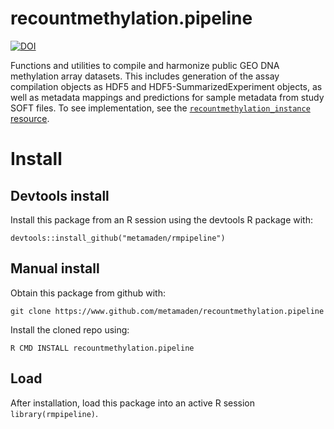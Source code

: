 # recountmethylation.pipeline

[![DOI](https://zenodo.org/badge/241738988.svg)](https://zenodo.org/badge/latestdoi/241738988)

Functions and utilities to compile and harmonize public GEO DNA methylation array datasets. This includes 
generation of the assay compilation objects as HDF5 and HDF5-SummarizedExperiment objects, as well as 
metadata mappings and predictions for sample metadata from study SOFT files. To see implementation, see the 
[`recountmethylation_instance` resource](https://github.com/metamaden/recountmethylation_instance).

# Install

## Devtools install 

Install this package from an R session using the devtools R package with:

```
devtools::install_github("metamaden/rmpipeline")
``` 

## Manual install

Obtain this package from github with:

```
git clone https://www.github.com/metamaden/recountmethylation.pipeline
```

Install the cloned repo using:

```
R CMD INSTALL recountmethylation.pipeline
```
## Load

After installation, load this package into an active R session `library(rmpipeline)`. 
